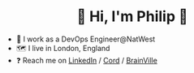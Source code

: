 <h1 align="center"> 🚀  Hi, I'm Philip 🚀 </h1>

- 🏢 I work as a DevOps Engineer@NatWest 
- 🗺️ I live in London, England
- ❓ Reach me on [LinkedIn](https://www.linkedin.com/in/philip-rumman/) / [Cord](https://cord.co/candidate/account/u/candidate/50750) / [BrainVille](https://www.brainville.com/ResourceManagement/ProfessionalProfile/Index/48660)
